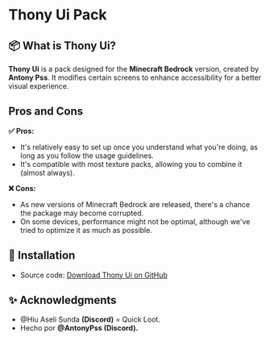 # Thony Ui Pack

## 📦 What is Thony Ui?
**Thony Ui** is a pack designed for the **Minecraft Bedrock** version, created by **Antony Pss**. It modifies certain screens to enhance accessibility for a better visual experience.

## Pros and Cons

**✅ Pros:**
- It's relatively easy to set up once you understand what you're doing, as long as you follow the usage guidelines.
- It's compatible with most texture packs, allowing you to combine it (almost always).

**❌ Cons:**
- As new versions of Minecraft Bedrock are released, there's a chance the package may become corrupted.
- On some devices, performance might not be optimal, although we've tried to optimize it as much as possible.

## 📂 Installation
- Source code: [Download Thony Ui on GitHub](none)

## ✨ Acknowledgments
- @Hiu Aseli Sunda **(Discord)** = Quick Loot.
- Hecho por **@AntonyPss (Discord).**

